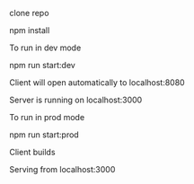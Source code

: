clone repo

npm install

To run in dev mode

npm run start:dev

Client will open automatically to localhost:8080

Server is running on localhost:3000


To run in prod mode

npm run start:prod

Client builds

Serving from localhost:3000
